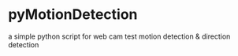 # pyMotionDetection
a simple python script for web cam test motion detection &amp; direction detection
